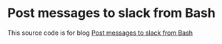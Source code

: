 # Post messages to slack from Bash
This source code is for blog <a href="http://www.sulhome.com/blog/12/post-messages-to-slack-from-bash" target="_blank">Post messages to slack from Bash</a>